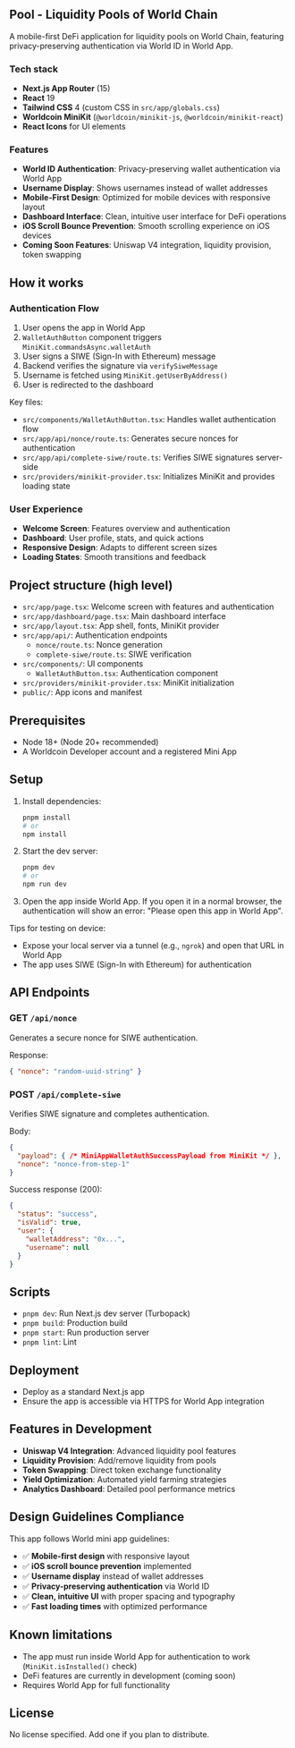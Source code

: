 ## Pool - Liquidity Pools of World Chain

A mobile-first DeFi application for liquidity pools on World Chain, featuring privacy-preserving authentication via World ID in World App.

### Tech stack
- **Next.js App Router** (15)
- **React** 19
- **Tailwind CSS** 4 (custom CSS in `src/app/globals.css`)
- **Worldcoin MiniKit** (`@worldcoin/minikit-js`, `@worldcoin/minikit-react`)
- **React Icons** for UI elements

### Features
- **World ID Authentication**: Privacy-preserving wallet authentication via World App
- **Username Display**: Shows usernames instead of wallet addresses
- **Mobile-First Design**: Optimized for mobile devices with responsive layout
- **Dashboard Interface**: Clean, intuitive user interface for DeFi operations
- **iOS Scroll Bounce Prevention**: Smooth scrolling experience on iOS devices
- **Coming Soon Features**: Uniswap V4 integration, liquidity provision, token swapping

## How it works

### Authentication Flow
1. User opens the app in World App
2. `WalletAuthButton` component triggers `MiniKit.commandsAsync.walletAuth`
3. User signs a SIWE (Sign-In with Ethereum) message
4. Backend verifies the signature via `verifySiweMessage`
5. Username is fetched using `MiniKit.getUserByAddress()`
6. User is redirected to the dashboard

Key files:
- `src/components/WalletAuthButton.tsx`: Handles wallet authentication flow
- `src/app/api/nonce/route.ts`: Generates secure nonces for authentication
- `src/app/api/complete-siwe/route.ts`: Verifies SIWE signatures server-side
- `src/providers/minikit-provider.tsx`: Initializes MiniKit and provides loading state

### User Experience
- **Welcome Screen**: Features overview and authentication
- **Dashboard**: User profile, stats, and quick actions
- **Responsive Design**: Adapts to different screen sizes
- **Loading States**: Smooth transitions and feedback

## Project structure (high level)
- `src/app/page.tsx`: Welcome screen with features and authentication
- `src/app/dashboard/page.tsx`: Main dashboard interface
- `src/app/layout.tsx`: App shell, fonts, MiniKit provider
- `src/app/api/`: Authentication endpoints
  - `nonce/route.ts`: Nonce generation
  - `complete-siwe/route.ts`: SIWE verification
- `src/components/`: UI components
  - `WalletAuthButton.tsx`: Authentication component
- `src/providers/minikit-provider.tsx`: MiniKit initialization
- `public/`: App icons and manifest

## Prerequisites
- Node 18+ (Node 20+ recommended)
- A Worldcoin Developer account and a registered Mini App

## Setup
1. Install dependencies:
   ```bash
   pnpm install
   # or
   npm install
   ```
2. Start the dev server:
   ```bash
   pnpm dev
   # or
   npm run dev
   ```
3. Open the app inside World App. If you open it in a normal browser, the authentication will show an error: "Please open this app in World App".

Tips for testing on device:
- Expose your local server via a tunnel (e.g., `ngrok`) and open that URL in World App
- The app uses SIWE (Sign-In with Ethereum) for authentication

## API Endpoints

### GET `/api/nonce`
Generates a secure nonce for SIWE authentication.

Response:
```json
{ "nonce": "random-uuid-string" }
```

### POST `/api/complete-siwe`
Verifies SIWE signature and completes authentication.

Body:
```json
{
  "payload": { /* MiniAppWalletAuthSuccessPayload from MiniKit */ },
  "nonce": "nonce-from-step-1"
}
```

Success response (200):
```json
{
  "status": "success",
  "isValid": true,
  "user": {
    "walletAddress": "0x...",
    "username": null
  }
}
```

## Scripts
- `pnpm dev`: Run Next.js dev server (Turbopack)
- `pnpm build`: Production build
- `pnpm start`: Run production server
- `pnpm lint`: Lint

## Deployment
- Deploy as a standard Next.js app
- Ensure the app is accessible via HTTPS for World App integration

## Features in Development
- **Uniswap V4 Integration**: Advanced liquidity pool features
- **Liquidity Provision**: Add/remove liquidity from pools
- **Token Swapping**: Direct token exchange functionality
- **Yield Optimization**: Automated yield farming strategies
- **Analytics Dashboard**: Detailed pool performance metrics

## Design Guidelines Compliance
This app follows World mini app guidelines:
- ✅ **Mobile-first design** with responsive layout
- ✅ **iOS scroll bounce prevention** implemented
- ✅ **Username display** instead of wallet addresses
- ✅ **Privacy-preserving authentication** via World ID
- ✅ **Clean, intuitive UI** with proper spacing and typography
- ✅ **Fast loading times** with optimized performance

## Known limitations
- The app must run inside World App for authentication to work (`MiniKit.isInstalled()` check)
- DeFi features are currently in development (coming soon)
- Requires World App for full functionality

## License
No license specified. Add one if you plan to distribute.
